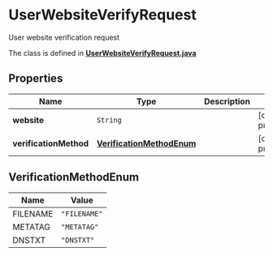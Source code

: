 

# UserWebsiteVerifyRequest

User website verification request

The class is defined in **[UserWebsiteVerifyRequest.java](../../src/main/java/org/openapitools/model/UserWebsiteVerifyRequest.java)**

## Properties

Name | Type | Description | Notes
------------ | ------------- | ------------- | -------------
**website** | `String` |  |  [optional property]
**verificationMethod** | [**VerificationMethodEnum**](#VerificationMethodEnum) |  |  [optional property]


## VerificationMethodEnum

Name | Value
---- | -----
FILENAME | `"FILENAME"`
METATAG | `"METATAG"`
DNSTXT | `"DNSTXT"`



